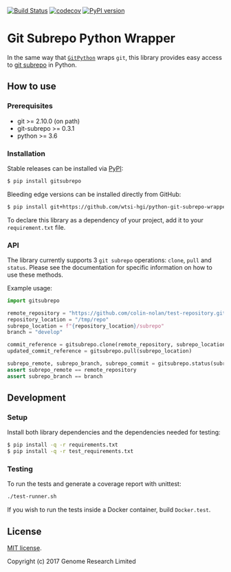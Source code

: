 [![Build Status](https://travis-ci.org/wtsi-hgi/python-git-subrepo.svg?branch=master)](https://travis-ci.org/wtsi-hgi/python-git-subrepo-wrapper)
[![codecov](https://codecov.io/gh/wtsi-hgi/python-git-subrepo/branch/master/graph/badge.svg)](https://codecov.io/gh/wtsi-hgi/python-git-subrepo)
[![PyPI version](https://badge.fury.io/py/gitsubrepo.svg)](https://badge.fury.io/py/gitsubrepo)

# Git Subrepo Python Wrapper
In the same way that [`GitPython`](https://pypi.python.org/pypi/GitPython/) wraps `git`, this library provides easy 
access to [git subrepo](https://github.com/ingydotnet/git-subrepo) in Python.


## How to use
### Prerequisites
 - git >= 2.10.0 (on path)
 - git-subrepo >= 0.3.1
 - python >= 3.6


### Installation
Stable releases can be installed via [PyPI](https://pypi.python.org/pypi/gitsubrepo):
```bash
$ pip install gitsubrepo
```

Bleeding edge versions can be installed directly from GitHub:
```bash
$ pip install git+https://github.com/wtsi-hgi/python-git-subrepo-wrapper.git@${commit_id_or_branch_or_tag}#egg=gitsubrepo
```

To declare this library as a dependency of your project, add it to your `requirement.txt` file.


### API
The library currently supports 3 `git subrepo` operations: `clone`, `pull` and `status`. Please see the documentation 
for specific information on how to use these methods.

Example usage:
```python
import gitsubrepo

remote_repository = "https://github.com/colin-nolan/test-repository.git"
repository_location = "/tmp/repo"
subrepo_location = f"{repository_location}/subrepo"
branch = "develop"

commit_reference = gitsubrepo.clone(remote_repository, subrepo_location, branch=branch)
updated_commit_reference = gitsubrepo.pull(subrepo_location)

subrepo_remote, subrepo_branch, subrepo_commit = gitsubrepo.status(subrepo_location)
assert subrepo_remote == remote_repository
assert subrepo_branch == branch
```


## Development
### Setup
Install both library dependencies and the dependencies needed for testing:
```bash
$ pip install -q -r requirements.txt
$ pip install -q -r test_requirements.txt
```

### Testing
To run the tests and generate a coverage report with unittest:
```bash
./test-runner.sh
```
If you wish to run the tests inside a Docker container, build `Docker.test`.


## License
[MIT license](LICENSE.txt).

Copyright (c) 2017 Genome Research Limited
